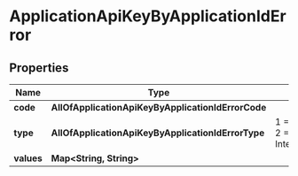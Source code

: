 # ApplicationApiKeyByApplicationIdError

## Properties
Name | Type | Description | Notes
------------ | ------------- | ------------- | -------------
**code** | **AllOfApplicationApiKeyByApplicationIdErrorCode** |  |  [optional]
**type** | **AllOfApplicationApiKeyByApplicationIdErrorType** |   1 &#x3D; BusinessLogic  2 &#x3D; InternalServerError |  [optional]
**values** | **Map&lt;String, String&gt;** |  |  [optional]
